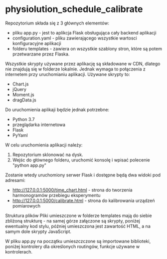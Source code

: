 # physiolution_schedule_calibrate

Repozytorium składa się z 3 głównych elementów:
- pliku app.py - jest to aplikcja Flask obsługująca cały backend aplikacji
- configuration.yaml - pliku zawierającego wszystkie wartosci konfiguracyjne aplikacji
- folderu templates - zawiera on wszystkie szablony stron, które są potem przetwarzane przez Flaska.

Wszystkie skrypty używane przez aplikację są składowane w CDN, dlatego nie znajdują się w folderze lokalnie. Jednak wymaga to połączenia z internetem przy uruchomianiu aplikacji.
Używane skrypty to:
- Chart.js 
- jQuery
- Moment.js
- dragData.js

Do uruchomienia aplikaji będzie jednak potrzebne:
- Python 3.7
- przeglądarka internetowa
- Flask
- PyYaml

W celu uruchomienia aplikacji należy:
1. Repozytorium sklonować na dysk. 
2. Wejśc do głównego folderu, uruchomić konsolę i wpisać polecenie
"python app.py"

Zostanie wtedy uruchomiony serwer Flask i dostępne będą dwa widoki pod adresami:
- http://127.0.0.1:5000/time_chart.html - strona do tworzenia harmonogramów przebiegu eksperymentu
- http://127.0.0.1:5000/calibrate.html - strona do kalibrowania urządzeń pomiarowych

Struktura plików
Pliki umieszczone w folderze templates mają do siebie zbliżoną strukturę - na samej górze załączone są skrypty, poniżej ewentualny kod stylu,
później umieszczona jest zawartość HTML, a na samym dole skrypty JavaScript. 

W pliku app.py na początku umieszczczone są importowane biblioteki, poniżej kontrolery dla określonych routingów, funkcje używane w kontrolerach. 




